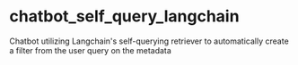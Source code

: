# chatbot_self_query_langchain
Chatbot utilizing Langchain's self-querying retriever to automatically create a filter from the user query on the metadata
